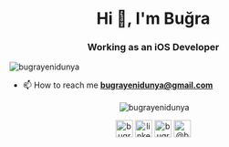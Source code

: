 <h1 align="center">Hi 👋, I'm Buğra</h1>
<h3 align="center">Working as an iOS Developer</h3>

<p align="left"> <img src="https://komarev.com/ghpvc/?username=bugrayenidunya" alt="bugrayenidunya" /> </p>

- 📫 How to reach me **bugrayenidunya@gmail.com**

<p align="center">&nbsp;<img align="center" src="https://github-readme-stats.vercel.app/api?username=bugrayenidunya&show_icons=true" alt="bugrayenidunya" /></p>

<p align="center"> 
<a href="https://twitter.com/bugrayndny" target="blank"><img align="center" src="https://cdn.jsdelivr.net/npm/simple-icons@3.0.1/icons/twitter.svg" alt="bugrayndny" height="30" width="30" /></a>
<a href="https://linkedin.com/in/enes-bugra-yenidunya/" target="blank"><img align="center" src="https://cdn.jsdelivr.net/npm/simple-icons@3.0.1/icons/linkedin.svg" alt="linkedin.com/in/enes-bugra-yenidunya/" height="30" width="30" /></a>
<a href="https://instagram.com/bugrayndny" target="blank"><img align="center" src="https://cdn.jsdelivr.net/npm/simple-icons@3.0.1/icons/instagram.svg" alt="bugrayndny" height="30" width="30" /></a>
<a href="https://nsbugra.medium.com" target="blank"><img align="center" src="https://cdn.jsdelivr.net/npm/simple-icons@3.0.1/icons/medium.svg" alt="@bugrayenidunya" height="30" width="30" /></a>
</p>
